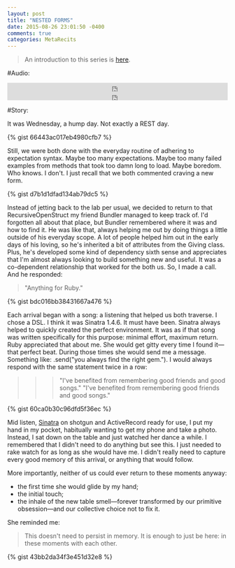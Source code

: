 ```yaml
---
layout: post
title: "NESTED FORMS"
date: 2015-08-26 23:01:50 -0400
comments: true
categories: MetaRecits
---
```


> An introduction to this series is [here](http://rolandobrown.github.io/blog/2015/08/26/meta-recits/).

#Audio:

<iframe width="100%" height="20" scrolling="no" frameborder="no" src="https://w.soundcloud.com/player/?url=https%3A//api.soundcloud.com/tracks/221084854&amp;color=ff5500&amp;inverse=false&amp;auto_play=false&amp;show_user=true"></iframe>

<iframe width="100%" height="20" scrolling="no" frameborder="no" src="https://w.soundcloud.com/player/?url=https%3A//api.soundcloud.com/tracks/164655589&amp;color=ff5500&amp;inverse=false&amp;auto_play=false&amp;show_user=true"></iframe>

#Story:

It was Wednesday, a hump day. Not exactly a REST day.

{% gist 66443ac017eb4980cfb7 %}

Still, we were both done with the everyday routine of adhering to expectation syntax. Maybe too many expectations. Maybe too many failed examples from methods that took too damn long to load. Maybe boredom. Who knows. I don't. I just recall that we both commented craving a new form.

{% gist d7b1d1dfad134ab79dc5 %}

Instead of jetting back to the lab per usual, we decided to return to that RecursiveOpenStruct my friend Bundler managed to keep track of. I'd forgotten all about that place, but Bundler remembered where it was and how to find it. He was like that, always helping me out by doing things a little outside of his everyday scope. A lot of people helped him out in the early days of his loving, so he's inherited a bit of attributes from the Giving class. Plus, he's developed some kind of dependency sixth sense and appreciates that I'm almost always looking to build something new and useful. It was a co-dependent relationship that worked for the both us. So, I made a call. And he responded:

> "Anything for Ruby."

{% gist bdc016bb38431667a476 %}

Each arrival began with a song: a listening that helped us both traverse. I chose a DSL. I think it was Sinatra 1.4.6. It must have been. Sinatra always helped to quickly created the perfect environment. It was as if that song was written specifically for this purpose: minimal effort, maximum return. Ruby appreciated that about me. She would get gitty every time I found it—that perfect beat. During those times she would send me a message. Something like: .send("you always find the right gem."). I would always respond with the same statement twice in a row:

> >> "I've benefited from remembering good friends and good songs."
> >> "I've benefited from remembering good friends and good songs."

{% gist 60ca0b30c96dfd5f36ec %}

Mid listen, [Sinatra](http://www.sinatrarb.com/) on shotgun and ActiveRecord ready for use, I put my hand in my pocket, habitually wanting to get my phone and take a photo. Instead, I sat down on the table and just watched her dance a while. I remembered that I didn't need to do anything but see this. I just needed to rake watch for as long as she would have me. I didn't really need to capture every good memory of this arrival, or anything that would follow.

More importantly, neither of us could ever return to these moments anyway:

- the first time she would glide by my hand;
- the initial touch;
- the inhale of the new table smell—forever transformed by our primitive obsession—and our collective choice not to fix it.

She reminded me:

> This doesn't need to persist in memory. It is enough to just be here: in these moments with each other.

{% gist 43bb2da34f3e451d32e8 %}

